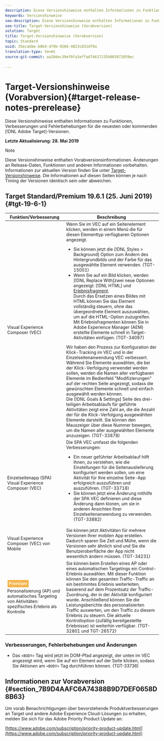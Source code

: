 ```yaml
---
description: Diese Versionshinweise enthalten Informationen zu Funktionen, Verbesserungen, Fehlerbehebungen und bekannten Problemen für die neuesten oder kommenden Target-Versionen.
keywords: Versionshinweise
seo-description: Diese Versionshinweise enthalten Informationen zu Funktionen, Verbesserungen, Fehlerbehebungen und bekannten Problemen für die neuesten oder kommenden Adobe Target-Versionen
seo-title: Target-Versionshinweise (Vorabversion)
solution: Target
title: Target-Versionshinweise (Vorabversion)
topic: Standard
uuid: 35ecabbe-b8b4-479b-9266-4823c831d79a
translation-type: tm+mt
source-git-commit: aa2b6ec39ef0fa3effad74617235b003972859ec

---
```



# Target-Versionshinweise (Vorabversion){#target-release-notes-prerelease}

Diese Versionshinweise enthalten Informationen zu Funktionen, Verbesserungen und Fehlerbehebungen für die neuesten oder kommenden [!DNL Adobe Target]-Versionen.

**Letzte Aktualisierung: 28. Mai 2019**

>[!NOTE]
>
>Diese Versionshinweise enthalten Vorabversionsinformationen. Änderungen an Release-Daten, Funktionen und anderen Informationen vorbehalten. Informationen zur aktuellen Version finden Sie unter [Target-Versionshinweise](release-notes.md). Die Informationen auf diesen Seiten können je nach Timing der Versionen identisch sein oder abweichen.

## Target Standard/Premium 19.6.1 (25. Juni 2019) {#tgt-19-6-1}

| Funktion/Verbesserung | Beschreibung |
| --- | --- |
| Visual Experience Composer (VEC) | Wenn Sie im VEC auf ein Seitenelement klicken, werden in einem Menü die für diesen Elementtyp verfügbaren Optionen angezeigt. <ul><li>Sie können jetzt die [!DNL Styles > Background] Option zum Ändern des Hintergrundbilds und der Farbe für das ausgewählte Element verwenden. (TGT-15001)</li><li>Wenn Sie auf ein Bild klicken, werden [!DNL Replace With]zwei neue Optionen angezeigt: [!DNL HTML] und [Erlebnisfragment](/help/c-experiences/c-manage-content/aem-experience-fragments.md).<br> Durch das Ersetzen eines Bildes mit HTML können Sie das Element vollständig steuern, ohne das übergeordnete Element auszuwählen, um auf die HTML-Option zuzugreifen.<br>Mit Erlebnisfragmenten können Sie in Adobe Experience Manager (AEM) erstellte Elemente schnell in Target-Aktivitäten einfügen. (TGT-34097)</li></ul>Wir haben den Prozess zur Konfiguration der Klick-Tracking im VEC und in der Einzelseitenanwendung VEC verbessert.<br>Während Sie Elemente auswählen, die bei der Klick-Verfolgung verwendet werden sollen, werden die Namen aller verfügbaren Elemente im Bedienfeld &quot;Modifizierungen&quot; auf der rechten Seite angezeigt, sodass die gewünschten Elemente schnell und einfach ausgewählt werden können.<br>Die [!DNL Goals & Settings] Seite des drei-teiligen Arbeitsablaufs für geführte Aktivitäten zeigt eine Zahl an, die die Anzahl der für die Klick-Verfolgung ausgewählten Elemente darstellt. Sie können den Mauszeiger über diese Nummer bewegen, um die Namen aller ausgewählten Elemente anzuzeigen. (TGT-33878) |
| Einzelseitenapp (SPA) Visual Experience Composer (VEC) | Die SPA VEC umfasst die folgenden Verbesserungen:<ul><li>Ein neuer geführter Arbeitsablauf hilft Ihnen, zu verstehen, wie die Einstellungen für die Seitenauslieferung konfiguriert werden sollen, um eine Aktivität für Ihre einzelne Seite-App erfolgreich auszuführen und auszuführen. (TGT-33718)</li><li>Sie können jetzt eine Änderung mithilfe der SPA VEC definieren und diese Änderung dann klonen, um sie in anderen Ansichten Ihrer Einzelseitenanwendung zu verwenden. (TGT-33882)</li></ul> |
| Visual Experience Composer (VEC) von Mobile | Sie können jetzt Aktivitäten für mehrere Versionen Ihrer mobilen App erstellen. Dadurch sparen Sie Zeit und Mühe, wenn die Versionen sehr ähnlich sind und Sie die Benutzeroberfläche der App nicht wesentlich ändern müssen. (TGT-34231) |
| ![Premium badgeautomated](/help/assets/premium.png)<br>Personalisierung (AP) und automatisches Targeting von Aktivitäten: spezifisches Erlebnis als Kontrolle | Sie können beim Erstellen eines AP oder eines automatischen Targetings ein Control-Erlebnis auswählen. Mit dieser Funktion können Sie den gesamten Traffic-Traffic an ein bestimmtes Erlebnis weiterleiten, basierend auf dem Prozentsatz der Traffic-Zuordnung, der in der Aktivität konfiguriert wurde. Anschließend können Sie die Leistungsberichte des personalisierten Traffic auswerten, um den Traffic zu diesem Erlebnis zu steuern. Die aktuelle Kontrolloption (zufällig bereitgestellte Erlebnisse) ist weiterhin verfügbar. (TGT-32801 und TGT-26572) |

### Verbesserungen, Fehlerbehebungen und Änderungen

* Das `<BODY>` Tag wird jetzt im DOM-Pfad angezeigt, der unten im VEC angezeigt wird, wenn Sie auf ein Element auf der Seite klicken, sodass Sie Aktionen am `<BODY>` Tag durchführen können. (TGT-33736)

## Informationen zur Vorabversion {#section_7B9D4AAFC6A74388B9D7DEF0658D8B63}

Um vorab Benachrichtigungen über bevorstehende Produktverbesserungen an Target und andere Adobe Experience Cloud-Lösungen zu erhalten, melden Sie sich für das Adobe Priority Product Update an:

[https://www.adobe.com/subscription/priority-product-update.html](https://www.adobe.com/subscription/priority-product-update.html)
